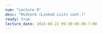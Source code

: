 ```yaml
---
num: "Lecture 9"
desc: "Midterm (Linked Lists cont.)"
ready: true
lecture_date: 2024-08-22 09:30:00.00-7:00
---
```

